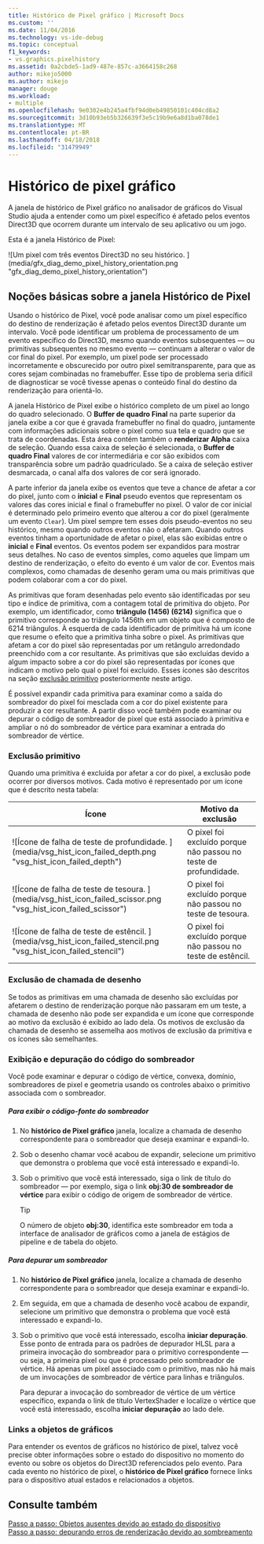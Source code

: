 ```yaml
---
title: Histórico de Pixel gráfico | Microsoft Docs
ms.custom: ''
ms.date: 11/04/2016
ms.technology: vs-ide-debug
ms.topic: conceptual
f1_keywords:
- vs.graphics.pixelhistory
ms.assetid: 0a2cbde5-1ad9-487e-857c-a3664158c268
author: mikejo5000
ms.author: mikejo
manager: douge
ms.workload:
- multiple
ms.openlocfilehash: 9e0302e4b245a4fbf94d0eb49850101c404cd8a2
ms.sourcegitcommit: 3d10b93eb5b326639f3e5c19b9e6a8d1ba078de1
ms.translationtype: MT
ms.contentlocale: pt-BR
ms.lasthandoff: 04/18/2018
ms.locfileid: "31479949"
---
```

# <a name="graphics-pixel-history"></a>Histórico de pixel gráfico
A janela de histórico de Pixel gráfico no analisador de gráficos do Visual Studio ajuda a entender como um pixel específico é afetado pelos eventos Direct3D que ocorrem durante um intervalo de seu aplicativo ou um jogo.  
  
 Esta é a janela Histórico de Pixel:  
  
 ![Um pixel com três eventos Direct3D no seu histórico. ] (media/gfx_diag_demo_pixel_history_orientation.png "gfx_diag_demo_pixel_history_orientation")  
  
## <a name="understanding-the-pixel-history-window"></a>Noções básicas sobre a janela Histórico de Pixel  
 Usando o histórico de Pixel, você pode analisar como um pixel específico do destino de renderização é afetado pelos eventos Direct3D durante um intervalo. Você pode identificar um problema de processamento de um evento específico do Direct3D, mesmo quando eventos subsequentes — ou primitivas subsequentes no mesmo evento — continuam a alterar o valor de cor final do pixel. Por exemplo, um pixel pode ser processado incorretamente e obscurecido por outro pixel semitransparente, para que as cores sejam combinadas no framebuffer. Esse tipo de problema seria difícil de diagnosticar se você tivesse apenas o conteúdo final do destino da renderização para orientá-lo.  
  
 A janela Histórico de Pixel exibe o histórico completo de um pixel ao longo do quadro selecionado. O **Buffer de quadro Final** na parte superior da janela exibe a cor que é gravada framebuffer no final do quadro, juntamente com informações adicionais sobre o pixel como sua tela e quadro que se trata de coordenadas. Esta área contém também o **renderizar Alpha** caixa de seleção. Quando essa caixa de seleção é selecionada, o **Buffer de quadro Final** valores de cor intermediária e cor são exibidos com transparência sobre um padrão quadriculado. Se a caixa de seleção estiver desmarcada, o canal alfa dos valores de cor será ignorado.  
  
 A parte inferior da janela exibe os eventos que teve a chance de afetar a cor do pixel, junto com o **inicial** e **Final** pseudo eventos que representam os valores das cores inicial e final o framebuffer no pixel. O valor de cor inicial é determinado pelo primeiro evento que alterou a cor do pixel (geralmente um evento `Clear`). Um pixel sempre tem esses dois pseudo-eventos no seu histórico, mesmo quando outros eventos não o afetaram. Quando outros eventos tinham a oportunidade de afetar o pixel, elas são exibidas entre o **inicial** e **Final** eventos. Os eventos podem ser expandidos para mostrar seus detalhes. No caso de eventos simples, como aqueles que limpam um destino de renderização, o efeito do evento é um valor de cor. Eventos mais complexos, como chamadas de desenho geram uma ou mais primitivas que podem colaborar com a cor do pixel.  
  
 As primitivas que foram desenhadas pelo evento são identificadas por seu tipo e índice de primitiva, com a contagem total de primitiva do objeto. Por exemplo, um identificador, como **triângulo (1456) (6214)** significa que o primitivo corresponde ao triângulo 1456th em um objeto que é composto de 6214 triângulos. À esquerda de cada identificador de primitiva há um ícone que resume o efeito que a primitiva tinha sobre o pixel. As primitivas que afetam a cor do pixel são representadas por um retângulo arredondado preenchido com a cor resultante. As primitivas que são excluídas devido a algum impacto sobre a cor do pixel são representadas por ícones que indicam o motivo pelo qual o pixel foi excluído. Esses ícones são descritos na seção [exclusão primitivo](#exclusion) posteriormente neste artigo.  
  
 É possível expandir cada primitiva para examinar como a saída do sombreador do pixel foi mesclada com a cor do pixel existente para produzir a cor resultante. A partir disso você também pode examinar ou depurar o código de sombreador de pixel que está associado à primitiva e ampliar o nó do sombreador de vértice para examinar a entrada do sombreador de vértice.  
  
###  <a name="exclusion"></a> Exclusão primitivo  
 Quando uma primitiva é excluída por afetar a cor do pixel, a exclusão pode ocorrer por diversos motivos. Cada motivo é representado por um ícone que é descrito nesta tabela:  
  
|Ícone|Motivo da exclusão|  
|----------|--------------------------|  
|![Ícone de falha de teste de profundidade. ] (media/vsg_hist_icon_failed_depth.png "vsg_hist_icon_failed_depth")|O pixel foi excluído porque não passou no teste de profundidade.|  
|![Ícone de falha de teste de tesoura. ] (media/vsg_hist_icon_failed_scissor.png "vsg_hist_icon_failed_scissor")|O pixel foi excluído porque não passou no teste de tesoura.|  
|![Ícone de falha de teste de estêncil. ] (media/vsg_hist_icon_failed_stencil.png "vsg_hist_icon_failed_stencil")|O pixel foi excluído porque não passou no teste de estêncil.|  
  
### <a name="draw-call-exclusion"></a>Exclusão de chamada de desenho  
 Se todos as primitivas em uma chamada de desenho são excluídas por afetarem o destino de renderização porque não passaram em um teste, a chamada de desenho não pode ser expandida e um ícone que corresponde ao motivo da exclusão é exibido ao lado dela. Os motivos de exclusão da chamada de desenho se assemelha aos motivos de exclusão da primitiva e os ícones são semelhantes.  
  
### <a name="viewing-and-debugging-shader-code"></a>Exibição e depuração do código do sombreador  
 Você pode examinar e depurar o código de vértice, convexa, domínio, sombreadores de pixel e geometria usando os controles abaixo o primitivo associada com o sombreador.  
  
##### <a name="to-view-a-shaders-source-code"></a>Para exibir o código-fonte do sombreador  
  
1.  No **histórico de Pixel gráfico** janela, localize a chamada de desenho correspondente para o sombreador que deseja examinar e expandi-lo.  
  
2.  Sob o desenho chamar você acabou de expandir, selecione um primitivo que demonstra o problema que você está interessado e expandi-lo.  
  
3.  Sob o primitivo que você está interessado, siga o link de título do sombreador — por exemplo, siga o link **obj:30 de sombreador de vértice** para exibir o código de origem de sombreador de vértice.  
  
    > [!TIP]
    >  O número de objeto **obj:30**, identifica este sombreador em toda a interface de analisador de gráficos como a janela de estágios de pipeline e de tabela do objeto.  
  
##### <a name="to-debug-a-shader"></a>Para depurar um sombreador  
  
1.  No **histórico de Pixel gráfico** janela, localize a chamada de desenho correspondente para o sombreador que deseja examinar e expandi-lo.  
  
2.  Em seguida, em que a chamada de desenho você acabou de expandir, selecione um primitivo que demonstra o problema que você está interessado e expandi-lo.  
  
3.  Sob o primitivo que você está interessado, escolha **iniciar depuração**. Esse ponto de entrada para os padrões de depurador HLSL para a primeira invocação do sombreador para o primitivo correspondente — ou seja, a primeira pixel ou que é processado pelo sombreador de vértice. Há apenas um pixel associado com o primitivo, mas não há mais de um invocações de sombreador de vértice para linhas e triângulos.  
  
     Para depurar a invocação do sombreador de vértice de um vértice específico, expanda o link de título VertexShader e localize o vértice que você está interessado, escolha **iniciar depuração** ao lado dele.  
  
### <a name="links-to-graphics-objects"></a>Links a objetos de gráficos  
 Para entender os eventos de gráficos no histórico de pixel, talvez você precise obter informações sobre o estado do dispositivo no momento do evento ou sobre os objetos do Direct3D referenciados pelo evento. Para cada evento no histórico de pixel, o **histórico de Pixel gráfico** fornece links para o dispositivo atual estados e relacionados a objetos.  
  
## <a name="see-also"></a>Consulte também  
 [Passo a passo: Objetos ausentes devido ao estado do dispositivo](walkthrough-missing-objects-due-to-device-state.md)   
 [Passo a passo: depurando erros de renderização devido ao sombreamento](walkthrough-debugging-rendering-errors-due-to-shading.md)
